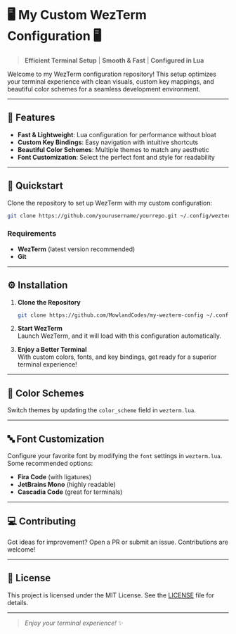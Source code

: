 # 🖥️ My Custom WezTerm Configuration 🖥️

> **Efficient Terminal Setup** | **Smooth & Fast** | **Configured in Lua**

Welcome to my WezTerm configuration repository! This setup optimizes your terminal experience with clean visuals, custom key mappings, and beautiful color schemes for a seamless development environment. 

---

## 🌟 Features

- **Fast & Lightweight**: Lua configuration for performance without bloat
- **Custom Key Bindings**: Easy navigation with intuitive shortcuts
- **Beautiful Color Schemes**: Multiple themes to match any aesthetic
- **Font Customization**: Select the perfect font and style for readability

---

## 🚀 Quickstart

Clone the repository to set up WezTerm with my custom configuration:

```bash
git clone https://github.com/yourusername/yourrepo.git ~/.config/wezterm
```

### Requirements

- **WezTerm** (latest version recommended)
- **Git**

---

## ⚙️ Installation

1. **Clone the Repository**  
   ```bash
   git clone https://github.com/MowlandCodes/my-wezterm-config ~/.config/wezterm
   ```

2. **Start WezTerm**  
   Launch WezTerm, and it will load with this configuration automatically.

3. **Enjoy a Better Terminal**  
   With custom colors, fonts, and key bindings, get ready for a superior terminal experience!

---

## 🎨 Color Schemes

Switch themes by updating the `color_scheme` field in `wezterm.lua`.

---

## 🔤 Font Customization

Configure your favorite font by modifying the `font` settings in `wezterm.lua`. Some recommended options:

- **Fira Code** (with ligatures)
- **JetBrains Mono** (highly readable)
- **Cascadia Code** (great for terminals)

---

## 💻 Contributing

Got ideas for improvement? Open a PR or submit an issue. Contributions are welcome!

---

## 📜 License

This project is licensed under the MIT License. See the [LICENSE](./LICENSE) file for details.

---

> _Enjoy your terminal experience!_ ✨

